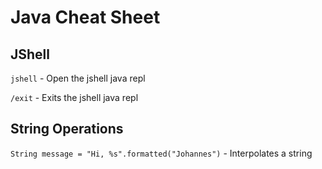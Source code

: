 # Java Cheat Sheet

## JShell

`jshell` - Open the jshell java repl

`/exit` - Exits the jshell java repl

## String Operations

`String message = "Hi, %s".formatted("Johannes")` - Interpolates a string
